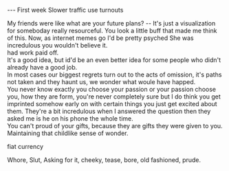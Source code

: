 --- First week 
Slower traffic use turnouts 

My friends were like what are your future plans? -- It's just a visualization for someboday really resourceful. 
You look a little buff that made me think of this. 
Now, as internet memes go 
I'd be pretty psyched 
She was incredulous you wouldn't believe it.  
had work paid off.  
It's a good idea, but id'd be an even better idea for some people who didn't already have a good job.  
In most cases our biggest regrets turn out to the acts of omission, it's paths not taken and they haunt us, we wonder what woule have happed.  
You never know exactly you choose your passion or your passion choose you, how they are form, you're never completely sure but I do think you get imprinted somehow early on with certain things you just get excited about them. 
They're a bit incredulous when I answered the question then they asked me is he on his phone the whole time.  
You can't proud of your gifts, because they are gifts they were given to you. 
Maintaining that childlike sense of wonder.  

fiat currency

Whore, Slut, Asking for it, cheeky, tease, bore, old fashioned, prude.  

